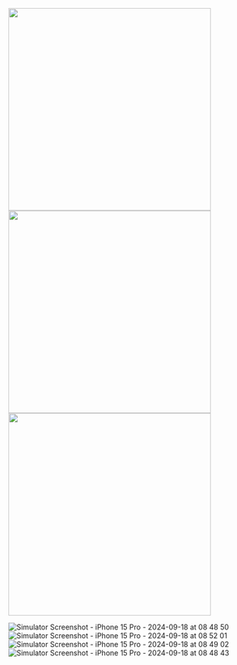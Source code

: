 <p>
  <img src="https://github.com/user-attachments/assets/c5b6ef49-678a-4373-a810-1c7b8e2cbc17"height=400weidth=180 >
  <img src="https://github.com/user-attachments/assets/b2011263-b19d-4f07-a82a-05e86f6cbd59"height=400weidth=180 >
  <img src="https://github.com/user-attachments/assets/b594f964-500e-4e3a-996d-428b2a0cc119"height=400weidth=180 >
</p>








![Simulator Screenshot - iPhone 15 Pro - 2024-09-18 at 08 48 50]()
![Simulator Screenshot - iPhone 15 Pro - 2024-09-18 at 08 52 01](https://github.com/user-attachments/assets/b2011263-b19d-4f07-a82a-05e86f6cbd59)
![Simulator Screenshot - iPhone 15 Pro - 2024-09-18 at 08 49 02](https://github.com/user-attachments/assets/b594f964-500e-4e3a-996d-428b2a0cc119)
![Simulator Screenshot - iPhone 15 Pro - 2024-09-18 at 08 48 43](https://github.com/user-attachments/assets/56ae0d64-4a15-4948-a7af-d28d576903c6)
